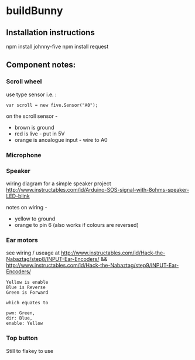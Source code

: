 # buildBunny

## Installation instructions

npm install johnny-five
npm install request

## Component notes:

### Scroll wheel

use type sensor i.e. :

```shell
var scroll = new five.Sensor("A0");
```
on the scroll sensor -
  * brown is ground
  * red is live - put in 5V
  * orange is anoalogue input - wire to A0

### Microphone


### Speaker

wiring diagram for a simple speaker project
http://www.instructables.com/id/Arduino-SOS-signal-with-8ohms-speaker-LED-blink

notes on wiring -
  * yellow to ground
  * orange to pin 6
(also works if colours are reversed)

### Ear motors
see wiring / useage at http://www.instructables.com/id/Hack-the-Nabaztag/step8/INPUT-Ear-Encoders/
    && http://www.instructables.com/id/Hack-the-Nabaztag/step9/INPUT-Ear-Encoders/

    Yellow is enable
    Blue is Reverse
    Green is Forward

    which equates to

    pwm: Green,
    dir: Blue,
    enable: Yellow


### Top button
Still to flakey to use


